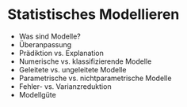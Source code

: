 
# Statistisches Modellieren


- Was sind Modelle?
- Überanpassung
- Prädiktion vs. Explanation
- Numerische vs. klassifizierende Modelle
- Geleitete vs. ungeleitete Modelle
- Parametrische vs. nichtparametrische Modelle
- Fehler- vs. Varianzreduktion
- Modellgüte
